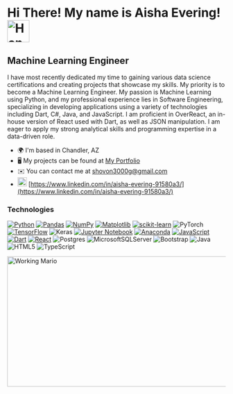 # Hi There! My name is Aisha Evering!  <img class=" lazyloaded" src="https://raw.githubusercontent.com/Tarikul-Islam-Anik/Animated-Fluent-Emojis/master/Emojis/Hand%20gestures/Waving%20Hand%20Dark%20Skin%20Tone.png" alt="Hand Wave" title="Hand Wave" width="51" height="51">



## Machine Learning Engineer

I have most recently dedicated my time to gaining various data science certifications and creating projects that showcase my skills. My priority is to become a Machine Learning Engineer. My passion is Machine Learning using Python, and my professional experience lies in Software Engineering, specializing in developing applications using a variety of technologies including Dart, C#, Java, and JavaScript. I am proficient in OverReact, an in-house version of React used with Dart, as well as JSON manipulation. I am eager to apply my strong analytical skills and programming expertise in a data-driven role.

*   🌍  I'm based in Chandler, AZ
*   🖥️  My projects can be found at [My Portfolio](https://aishaeportfolio.com)
*   ✉️  You can contact me at [shovon3000g@gmail.com](mailto:shovon3000g@gmail.com)
*   <img class=" lazyloaded" src="https://raw.githubusercontent.com/maurodesouza/profile-readme-generator/master/src/assets/icons/social/linkedin/default.svg" alt="LinkedIn Logo" title="LinkedIn Logo" width="21" height="21"> [https://www.linkedin.com/in/aisha-evering-91580a3/](https://www.linkedin.com/in/aisha-evering-91580a3/)



### Technologies
[![Python](https://img.shields.io/badge/python-3670A0?style=for-the-badge&logo=python&logoColor=ffdd54)](https://www.python.org/)
[![Pandas](https://img.shields.io/badge/pandas-%23150458.svg?style=for-the-badge&logo=pandas&logoColor=white)](https://pandas.pydata.org/)
[![NumPy](https://img.shields.io/badge/numpy-%23013243.svg?style=for-the-badge&logo=numpy&logoColor=white)](https://numpy.org/)
[![Matplotlib](https://img.shields.io/badge/Matplotlib-%23ffffff.svg?style=for-the-badge&logo=Matplotlib&logoColor=black)](https://matplotlib.org/)
[![scikit-learn](https://img.shields.io/badge/scikit--learn-%23F7931E.svg?style=for-the-badge&logo=scikit-learn&logoColor=white)](https://scikit-learn.org/stable/)
![PyTorch](https://img.shields.io/badge/PyTorch-%23EE4C2C.svg?style=for-the-badge&logo=PyTorch&logoColor=white)
[![TensorFlow](https://img.shields.io/badge/TensorFlow-%23FF6F00.svg?style=for-the-badge&logo=TensorFlow&logoColor=white)](https://www.tensorflow.org/)
![Keras](https://img.shields.io/badge/Keras-%23D00000.svg?style=for-the-badge&logo=Keras&logoColor=white)
[![Jupyter Notebook](https://img.shields.io/badge/jupyter-%23FA0F00.svg?style=for-the-badge&logo=jupyter&logoColor=white)](https://jupyter.org/)
[![Anaconda](https://img.shields.io/badge/Anaconda-%2344A833.svg?style=for-the-badge&logo=anaconda&logoColor=white)](https://www.anaconda.com/)
[![JavaScript](https://img.shields.io/badge/javascript-%23323330.svg?style=for-the-badge&logo=javascript&logoColor=%23F7DF1E)](https://www.javascript.com/)
[![Dart](https://img.shields.io/badge/dart-%230175C2.svg?style=for-the-badge&logo=dart&logoColor=white)](www.dart.dev)
[![React](https://img.shields.io/badge/react-%2320232a.svg?style=for-the-badge&logo=react&logoColor=%2361DAFB)](www.react.dev)
![Postgres](https://img.shields.io/badge/postgres-%23316192.svg?style=for-the-badge&logo=postgresql&logoColor=white)
![MicrosoftSQLServer](https://img.shields.io/badge/Microsoft%20SQL%20Server-CC2927?style=for-the-badge&logo=microsoft%20sql%20server&logoColor=white)
![Bootstrap](https://img.shields.io/badge/bootstrap-%238511FA.svg?style=for-the-badge&logo=bootstrap&logoColor=white)
![Java](https://img.shields.io/badge/java-%23ED8B00.svg?style=for-the-badge&logo=openjdk&logoColor=white)
![HTML5](https://img.shields.io/badge/html5-%23E34F26.svg?style=for-the-badge&logo=html5&logoColor=white)
![TypeScript](https://img.shields.io/badge/typescript-%23007ACC.svg?style=for-the-badge&logo=typescript&logoColor=white)

<img class=" lazyloaded" src="https://user-images.githubusercontent.com/74038190/225813708-98b745f2-7d22-48cf-9150-083f1b00d6c9.gif" width="1000" height="300" alt="Working Mario" title="Working Mario">
